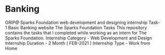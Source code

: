 # Banking
GRIP@ Sparks Foundation web development and designing internship Task-1 Basic Banking website The Sparks Foundation Tasks This repository contains the tasks that I completed while working as an intern for The Sparks Foundation. Internship Category - Web Development and Design Internship Duration - 2 Month ( FEB-2021 ) Internship Type - Work from Home
